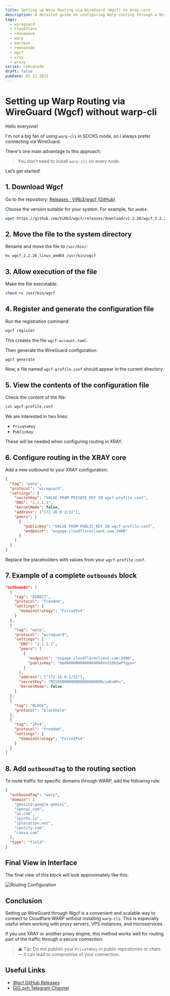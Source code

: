 ```yaml
---
title: Setting up Warp Routing via WireGuard (Wgcf) on Xray-core
description: A detailed guide on configuring Warp routing through a WireGuard connection using Wgcf instead of warp-cli. Suitable for VPS, nodes, proxies, and routing traffic through Cloudflare WARP.
tags:
  - wireguard
  - cloudflare
  - remnawave
  - warp
  - marzban
  - remnanode
  - wgcf
  - xray
  - proxy
series: remnanode
draft: false
pubDate: 05 21 2025
---
```


# Setting up Warp Routing via WireGuard (Wgcf) without warp-cli

Hello everyone!

I'm not a big fan of using `warp-cli` in SOCKS mode, so I always prefer connecting via WireGuard.

There's one main advantage to this approach:  
> You don’t need to install `warp-cli` on every node.

Let’s get started!

## 1. Download Wgcf

Go to the repository: [Releases · ViRb3/wgcf (GitHub)](https://github.com/ViRb3/wgcf/releases)

Choose the version suitable for your system. For example, for `amd64`:

```bash
wget https://github.com/ViRb3/wgcf/releases/download/v2.2.26/wgcf_2.2.26_linux_amd64
```

## 2. Move the file to the system directory

Rename and move the file to `/usr/bin/`:

```bash
mv wgcf_2.2.26_linux_amd64 /usr/bin/wgcf
```

## 3. Allow execution of the file

Make the file executable:

```bash
chmod +x /usr/bin/wgcf
```

## 4. Register and generate the configuration file

Run the registration command:

```bash
wgcf register
```

This creates the file `wgcf-account.toml`.

Then generate the WireGuard configuration:

```bash
wgcf generate
```

Now, a file named `wgcf-profile.conf` should appear in the current directory.

## 5. View the contents of the configuration file

Check the content of the file:

```bash
cat wgcf-profile.conf
```

We are interested in two lines:
- `PrivateKey`
- `PublicKey`

These will be needed when configuring routing in XRAY.

## 6. Configure routing in the XRAY core

Add a new outbound to your XRAY configuration:

```json
{
  "tag": "warp",
  "protocol": "wireguard",
  "settings": {
    "secretKey": "VALUE FROM PRIVATE_KEY IN wgcf-profile.conf",
    "DNS": "1.1.1.1",
    "kernelMode": false,
    "address": ["172.16.0.2/32"],
    "peers": [
      {
        "publicKey": "VALUE FROM PUBLIC_KEY IN wgcf-profile.conf",
        "endpoint": "engage.cloudflareclient.com:2408"
      }
    ]
  }
}
```

Replace the placeholders with values from your `wgcf-profile.conf`.

## 7. Example of a complete `outbounds` block

```json
"outbounds": [
  {
    "tag": "DIRECT",
    "protocol": "freedom",
    "settings": {
      "domainStrategy": "ForceIPv4"
    }
  },
  {
    "tag": "warp",
    "protocol": "wireguard",
    "settings": {
      "DNS": "1.1.1.1",
      "peers": [
        {
          "endpoint": "engage.cloudflareclient.com:2408",
          "publicKey": "bm00000000000000000Vo510h2wPfgyo="
        }
      ],
      "address": ["172.16.0.2/32"],
      "secretKey": "MISEK000000000000000000vim6zWY=",
      "kernelMode": false
    }
  },
  {
    "tag": "BLOCK",
    "protocol": "blackhole"
  },
  {
    "tag": "IPv4",
    "protocol": "freedom",
    "settings": {
      "domainStrategy": "ForceIPv4"
    }
  }
]
```

## 8. Add `outboundTag` to the routing section

To route traffic for specific domains through WARP, add the following rule:

```json
{
  "outboundTag": "warp",
  "domain": [
    "geosite:google-gemini",
    "openai.com",
    "ai.com",
    "ipinfo.io",
    "iplocation.net",
    "spotify.com",
    "canva.com"
  ],
  "type": "field"
}
```

## Final View in Interface

The final view of this block will look approximately like this:

![Routing Configuration](https://openode.xyz/uploads/monthly_2025_05/image.png.93b56aab8af6f30d7b0ba327c3c2e533.png)

## Conclusion

Setting up WireGuard through Wgcf is a convenient and scalable way to connect to Cloudflare WARP without installing `warp-cli`. This is especially useful when working with proxy servers, VPS instances, and microservices.

If you use XRAY or another proxy engine, this method works well for routing part of the traffic through a secure connection.

> ⚠️ Tip: Do not publish your `PrivateKey` in public repositories or chats — it can lead to compromise of your connection.

## Useful Links

- [Wgcf GitHub Releases](https://github.com/ViRb3/wgcf/releases)
- [GIG.ovh Telegram Channel](https://t.me/gig_ovh)
